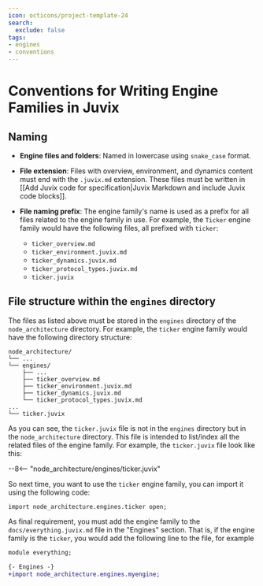 ```yaml
---
icon: octicons/project-template-24
search:
  exclude: false
tags:
- engines
- conventions
---
```


# Conventions for Writing Engine Families in Juvix

## Naming

- **Engine files and folders**: Named in lowercase using `snake_case` format.
- **File extension**: Files with overview, environment, and dynamics content
  must end with the `.juvix.md` extension. These files must be written in
  [[Add Juvix code for specification|Juvix Markdown and include Juvix code blocks]]. 

- **File naming prefix**: The engine family's name is used as a prefix for all
  files related to the engine family in use. For example, the `Ticker` engine
  family would have the following files, all prefixed with `ticker`:

    - `ticker_overview.md`
    - `ticker_environment.juvix.md`
    - `ticker_dynamics.juvix.md`
    - `ticker_protocol_types.juvix.md`
    - `ticker.juvix`

## File structure within the `engines` directory

The files as listed above must be stored in the `engines` directory of the
`node_architecture` directory. For example, the `ticker` engine family would
have the following directory structure:

```plaintext
node_architecture/
└── ...
└── engines/
    ├── ...
    ├── ticker_overview.md
    ├── ticker_environment.juvix.md
    ├── ticker_dynamics.juvix.md
    └── ticker_protocol_types.juvix.md
...
└── ticker.juvix
```

As you can see, the `ticker.juvix` file is not in the `engines` directory but in
the `node_architecture` directory. This file is intended to list/index all the
related files of the engine family. For example, the `ticker.juvix` file look
like this:

--8<-- "node_architecture/engines/ticker.juvix"


So next time, you want to use the `ticker` engine family, you can import it
using the following code:

```
import node_architecture.engines.ticker open;
```

As final requirement, you must add the engine family to the
`docs/everything.juvix.md` file in the "Engines" section. That is, 
if the engine family is the `ticker`, you would add the following line to the file, for example

```diff
module everything;

{- Engines -}
+import node_architecture.engines.myengine;
```